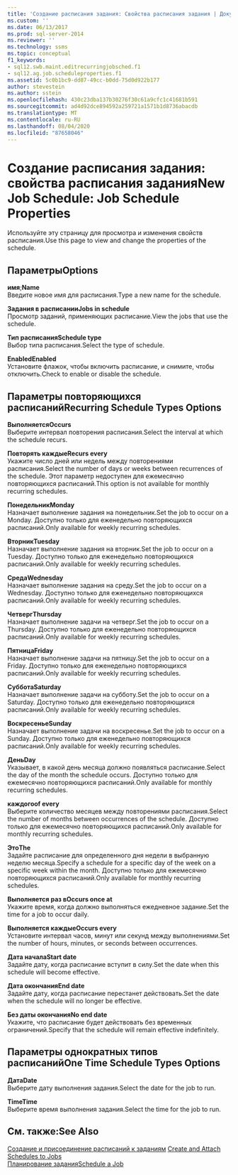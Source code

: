 ```yaml
---
title: 'Создание расписания задания: Свойства расписания задания | Документация Майкрософт'
ms.custom: ''
ms.date: 06/13/2017
ms.prod: sql-server-2014
ms.reviewer: ''
ms.technology: ssms
ms.topic: conceptual
f1_keywords:
- sql12.swb.maint.editrecurringjobsched.f1
- sql12.ag.job.scheduleproperties.f1
ms.assetid: 5c0b1bc9-dd87-49cc-b0dd-75d0d922b177
author: stevestein
ms.author: sstein
ms.openlocfilehash: 430c23dba137b30276f30c61a9cfc1c41681b591
ms.sourcegitcommit: ad4d92dce894592a259721a1571b1d8736abacdb
ms.translationtype: MT
ms.contentlocale: ru-RU
ms.lasthandoff: 08/04/2020
ms.locfileid: "87658046"
---
```

# <a name="new-job-schedule-job-schedule-properties"></a><span data-ttu-id="161ee-102">Создание расписания задания: свойства расписания задания</span><span class="sxs-lookup"><span data-stu-id="161ee-102">New Job Schedule: Job Schedule Properties</span></span>
  <span data-ttu-id="161ee-103">Используйте эту страницу для просмотра и изменения свойств расписания.</span><span class="sxs-lookup"><span data-stu-id="161ee-103">Use this page to view and change the properties of the schedule.</span></span>  
  
## <a name="options"></a><span data-ttu-id="161ee-104">Параметры</span><span class="sxs-lookup"><span data-stu-id="161ee-104">Options</span></span>  
 <span data-ttu-id="161ee-105">**имя**;</span><span class="sxs-lookup"><span data-stu-id="161ee-105">**Name**</span></span>  
 <span data-ttu-id="161ee-106">Введите новое имя для расписания.</span><span class="sxs-lookup"><span data-stu-id="161ee-106">Type a new name for the schedule.</span></span>  
  
 <span data-ttu-id="161ee-107">**Задания в расписании**</span><span class="sxs-lookup"><span data-stu-id="161ee-107">**Jobs in schedule**</span></span>  
 <span data-ttu-id="161ee-108">Просмотр заданий, применяющих расписание.</span><span class="sxs-lookup"><span data-stu-id="161ee-108">View the jobs that use the schedule.</span></span>  
  
 <span data-ttu-id="161ee-109">**Тип расписания**</span><span class="sxs-lookup"><span data-stu-id="161ee-109">**Schedule type**</span></span>  
 <span data-ttu-id="161ee-110">Выбор типа расписания.</span><span class="sxs-lookup"><span data-stu-id="161ee-110">Select the type of schedule.</span></span>  
  
 <span data-ttu-id="161ee-111">**Enabled**</span><span class="sxs-lookup"><span data-stu-id="161ee-111">**Enabled**</span></span>  
 <span data-ttu-id="161ee-112">Установите флажок, чтобы включить расписание, и снимите, чтобы отключить.</span><span class="sxs-lookup"><span data-stu-id="161ee-112">Check to enable or disable the schedule.</span></span>  
  
## <a name="recurring-schedule-types-options"></a><span data-ttu-id="161ee-113">Параметры повторяющихся расписаний</span><span class="sxs-lookup"><span data-stu-id="161ee-113">Recurring Schedule Types Options</span></span>  
 <span data-ttu-id="161ee-114">**Выполняется**</span><span class="sxs-lookup"><span data-stu-id="161ee-114">**Occurs**</span></span>  
 <span data-ttu-id="161ee-115">Выберите интервал повторения расписания.</span><span class="sxs-lookup"><span data-stu-id="161ee-115">Select the interval at which the schedule recurs.</span></span>  
  
 <span data-ttu-id="161ee-116">**Повторять каждые**</span><span class="sxs-lookup"><span data-stu-id="161ee-116">**Recurs every**</span></span>  
 <span data-ttu-id="161ee-117">Укажите число дней или недель между повторениями расписания.</span><span class="sxs-lookup"><span data-stu-id="161ee-117">Select the number of days or weeks between recurrences of the schedule.</span></span> <span data-ttu-id="161ee-118">Этот параметр недоступен для ежемесячно повторяющихся расписаний.</span><span class="sxs-lookup"><span data-stu-id="161ee-118">This option is not available for monthly recurring schedules.</span></span>  
  
 <span data-ttu-id="161ee-119">**Понедельник**</span><span class="sxs-lookup"><span data-stu-id="161ee-119">**Monday**</span></span>  
 <span data-ttu-id="161ee-120">Назначает выполнение задания на понедельник.</span><span class="sxs-lookup"><span data-stu-id="161ee-120">Set the job to occur on a Monday.</span></span> <span data-ttu-id="161ee-121">Доступно только для еженедельно повторяющихся расписаний.</span><span class="sxs-lookup"><span data-stu-id="161ee-121">Only available for weekly recurring schedules.</span></span>  
  
 <span data-ttu-id="161ee-122">**Вторник**</span><span class="sxs-lookup"><span data-stu-id="161ee-122">**Tuesday**</span></span>  
 <span data-ttu-id="161ee-123">Назначает выполнение задания на вторник.</span><span class="sxs-lookup"><span data-stu-id="161ee-123">Set the job to occur on a Tuesday.</span></span> <span data-ttu-id="161ee-124">Доступно только для еженедельно повторяющихся расписаний.</span><span class="sxs-lookup"><span data-stu-id="161ee-124">Only available for weekly recurring schedules.</span></span>  
  
 <span data-ttu-id="161ee-125">**Среда**</span><span class="sxs-lookup"><span data-stu-id="161ee-125">**Wednesday**</span></span>  
 <span data-ttu-id="161ee-126">Назначает выполнение задания на среду.</span><span class="sxs-lookup"><span data-stu-id="161ee-126">Set the job to occur on a Wednesday.</span></span> <span data-ttu-id="161ee-127">Доступно только для еженедельно повторяющихся расписаний.</span><span class="sxs-lookup"><span data-stu-id="161ee-127">Only available for weekly recurring schedules.</span></span>  
  
 <span data-ttu-id="161ee-128">**Четверг**</span><span class="sxs-lookup"><span data-stu-id="161ee-128">**Thursday**</span></span>  
 <span data-ttu-id="161ee-129">Назначает выполнение задачи на четверг.</span><span class="sxs-lookup"><span data-stu-id="161ee-129">Set the job to occur on a Thursday.</span></span> <span data-ttu-id="161ee-130">Доступно только для еженедельно повторяющихся расписаний.</span><span class="sxs-lookup"><span data-stu-id="161ee-130">Only available for weekly recurring schedules.</span></span>  
  
 <span data-ttu-id="161ee-131">**Пятница**</span><span class="sxs-lookup"><span data-stu-id="161ee-131">**Friday**</span></span>  
 <span data-ttu-id="161ee-132">Назначает выполнение задачи на пятницу.</span><span class="sxs-lookup"><span data-stu-id="161ee-132">Set the job to occur on a Friday.</span></span> <span data-ttu-id="161ee-133">Доступно только для еженедельно повторяющихся расписаний.</span><span class="sxs-lookup"><span data-stu-id="161ee-133">Only available for weekly recurring schedules.</span></span>  
  
 <span data-ttu-id="161ee-134">**Суббота**</span><span class="sxs-lookup"><span data-stu-id="161ee-134">**Saturday**</span></span>  
 <span data-ttu-id="161ee-135">Назначает выполнение задачи на субботу.</span><span class="sxs-lookup"><span data-stu-id="161ee-135">Set the job to occur on a Saturday.</span></span> <span data-ttu-id="161ee-136">Доступно только для еженедельно повторяющихся расписаний.</span><span class="sxs-lookup"><span data-stu-id="161ee-136">Only available for weekly recurring schedules.</span></span>  
  
 <span data-ttu-id="161ee-137">**Воскресенье**</span><span class="sxs-lookup"><span data-stu-id="161ee-137">**Sunday**</span></span>  
 <span data-ttu-id="161ee-138">Назначает выполнение задачи на воскресенье.</span><span class="sxs-lookup"><span data-stu-id="161ee-138">Set the job to occur on a Sunday.</span></span> <span data-ttu-id="161ee-139">Доступно только для еженедельно повторяющихся расписаний.</span><span class="sxs-lookup"><span data-stu-id="161ee-139">Only available for weekly recurring schedules.</span></span>  
  
 <span data-ttu-id="161ee-140">**День**</span><span class="sxs-lookup"><span data-stu-id="161ee-140">**Day**</span></span>  
 <span data-ttu-id="161ee-141">Указывает, в какой день месяца должно появляться расписание.</span><span class="sxs-lookup"><span data-stu-id="161ee-141">Select the day of the month the schedule occurs.</span></span> <span data-ttu-id="161ee-142">Доступно только для ежемесячно повторяющихся расписаний.</span><span class="sxs-lookup"><span data-stu-id="161ee-142">Only available for monthly recurring schedules.</span></span>  
  
 <span data-ttu-id="161ee-143">**каждого**</span><span class="sxs-lookup"><span data-stu-id="161ee-143">**of every**</span></span>  
 <span data-ttu-id="161ee-144">Выберите количество месяцев между повторениями расписания.</span><span class="sxs-lookup"><span data-stu-id="161ee-144">Select the number of months between occurrences of the schedule.</span></span> <span data-ttu-id="161ee-145">Доступно только для ежемесячно повторяющихся расписаний.</span><span class="sxs-lookup"><span data-stu-id="161ee-145">Only available for monthly recurring schedules.</span></span>  
  
 <span data-ttu-id="161ee-146">**Это**</span><span class="sxs-lookup"><span data-stu-id="161ee-146">**The**</span></span>  
 <span data-ttu-id="161ee-147">Задайте расписание для определенного дня недели в выбранную неделю месяца.</span><span class="sxs-lookup"><span data-stu-id="161ee-147">Specify a schedule for a specific day of the week on a specific week within the month.</span></span> <span data-ttu-id="161ee-148">Доступно только для ежемесячно повторяющихся расписаний.</span><span class="sxs-lookup"><span data-stu-id="161ee-148">Only available for monthly recurring schedules.</span></span>  
  
 <span data-ttu-id="161ee-149">**Выполняется раз в**</span><span class="sxs-lookup"><span data-stu-id="161ee-149">**Occurs once at**</span></span>  
 <span data-ttu-id="161ee-150">Укажите время, когда должно выполняться ежедневное задание.</span><span class="sxs-lookup"><span data-stu-id="161ee-150">Set the time for a job to occur daily.</span></span>  
  
 <span data-ttu-id="161ee-151">**Выполняется каждые**</span><span class="sxs-lookup"><span data-stu-id="161ee-151">**Occurs every**</span></span>  
 <span data-ttu-id="161ee-152">Установите интервал часов, минут или секунд между выполнениями.</span><span class="sxs-lookup"><span data-stu-id="161ee-152">Set the number of hours, minutes, or seconds between occurrences.</span></span>  
  
 <span data-ttu-id="161ee-153">**Дата начала**</span><span class="sxs-lookup"><span data-stu-id="161ee-153">**Start date**</span></span>  
 <span data-ttu-id="161ee-154">Задайте дату, когда расписание вступит в силу.</span><span class="sxs-lookup"><span data-stu-id="161ee-154">Set the date when this schedule will become effective.</span></span>  
  
 <span data-ttu-id="161ee-155">**Дата окончания**</span><span class="sxs-lookup"><span data-stu-id="161ee-155">**End date**</span></span>  
 <span data-ttu-id="161ee-156">Задайте дату, когда расписание перестанет действовать.</span><span class="sxs-lookup"><span data-stu-id="161ee-156">Set the date when the schedule will no longer be effective.</span></span>  
  
 <span data-ttu-id="161ee-157">**Без даты окончания**</span><span class="sxs-lookup"><span data-stu-id="161ee-157">**No end date**</span></span>  
 <span data-ttu-id="161ee-158">Укажите, что расписание будет действовать без временных ограничений.</span><span class="sxs-lookup"><span data-stu-id="161ee-158">Specify that the schedule will remain effective indefinitely.</span></span>  
  
## <a name="one-time-schedule-types-options"></a><span data-ttu-id="161ee-159">Параметры однократных типов расписаний</span><span class="sxs-lookup"><span data-stu-id="161ee-159">One Time Schedule Types Options</span></span>  
 <span data-ttu-id="161ee-160">**Дата**</span><span class="sxs-lookup"><span data-stu-id="161ee-160">**Date**</span></span>  
 <span data-ttu-id="161ee-161">Выберите дату выполнения задания.</span><span class="sxs-lookup"><span data-stu-id="161ee-161">Select the date for the job to run.</span></span>  
  
 <span data-ttu-id="161ee-162">**Time**</span><span class="sxs-lookup"><span data-stu-id="161ee-162">**Time**</span></span>  
 <span data-ttu-id="161ee-163">Выберите время выполнения задания.</span><span class="sxs-lookup"><span data-stu-id="161ee-163">Select the time for the job to run.</span></span>  
  
## <a name="see-also"></a><span data-ttu-id="161ee-164">См. также:</span><span class="sxs-lookup"><span data-stu-id="161ee-164">See Also</span></span>  
 <span data-ttu-id="161ee-165">[Создание и присоединение расписаний к заданиям](create-and-attach-schedules-to-jobs.md) </span><span class="sxs-lookup"><span data-stu-id="161ee-165">[Create and Attach Schedules to Jobs](create-and-attach-schedules-to-jobs.md) </span></span>  
 [<span data-ttu-id="161ee-166">Планирование задания</span><span class="sxs-lookup"><span data-stu-id="161ee-166">Schedule a Job</span></span>](schedule-a-job.md)  
  
  
